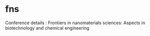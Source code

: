 # fns
Conference details : Frontiers in  nanomaterials sciences: Aspects in biotechnology and chemical engineering
